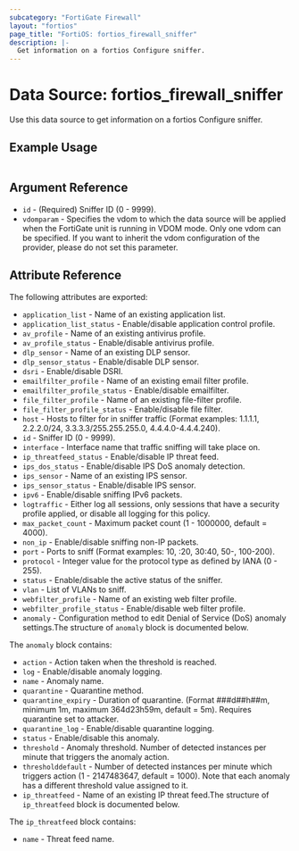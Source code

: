 ```yaml
---
subcategory: "FortiGate Firewall"
layout: "fortios"
page_title: "FortiOS: fortios_firewall_sniffer"
description: |-
  Get information on a fortios Configure sniffer.
---
```


# Data Source: fortios_firewall_sniffer
Use this data source to get information on a fortios Configure sniffer.


## Example Usage

```hcl

```

## Argument Reference

* `id` - (Required) Sniffer ID (0 - 9999).
* `vdomparam` - Specifies the vdom to which the data source will be applied when the FortiGate unit is running in VDOM mode. Only one vdom can be specified. If you want to inherit the vdom configuration of the provider, please do not set this parameter.

## Attribute Reference

The following attributes are exported:

* `application_list` - Name of an existing application list.
* `application_list_status` - Enable/disable application control profile.
* `av_profile` - Name of an existing antivirus profile.
* `av_profile_status` - Enable/disable antivirus profile.
* `dlp_sensor` - Name of an existing DLP sensor.
* `dlp_sensor_status` - Enable/disable DLP sensor.
* `dsri` - Enable/disable DSRI.
* `emailfilter_profile` - Name of an existing email filter profile.
* `emailfilter_profile_status` - Enable/disable emailfilter.
* `file_filter_profile` - Name of an existing file-filter profile.
* `file_filter_profile_status` - Enable/disable file filter.
* `host` - Hosts to filter for in sniffer traffic (Format examples: 1.1.1.1, 2.2.2.0/24, 3.3.3.3/255.255.255.0, 4.4.4.0-4.4.4.240).
* `id` - Sniffer ID (0 - 9999).
* `interface` - Interface name that traffic sniffing will take place on.
* `ip_threatfeed_status` - Enable/disable IP threat feed.
* `ips_dos_status` - Enable/disable IPS DoS anomaly detection.
* `ips_sensor` - Name of an existing IPS sensor.
* `ips_sensor_status` - Enable/disable IPS sensor.
* `ipv6` - Enable/disable sniffing IPv6 packets.
* `logtraffic` - Either log all sessions, only sessions that have a security profile applied, or disable all logging for this policy.
* `max_packet_count` - Maximum packet count (1 - 1000000, default = 4000).
* `non_ip` - Enable/disable sniffing non-IP packets.
* `port` - Ports to sniff (Format examples: 10, :20, 30:40, 50-, 100-200).
* `protocol` - Integer value for the protocol type as defined by IANA (0 - 255).
* `status` - Enable/disable the active status of the sniffer.
* `vlan` - List of VLANs to sniff.
* `webfilter_profile` - Name of an existing web filter profile.
* `webfilter_profile_status` - Enable/disable web filter profile.
* `anomaly` - Configuration method to edit Denial of Service (DoS) anomaly settings.The structure of `anomaly` block is documented below.

The `anomaly` block contains:

* `action` - Action taken when the threshold is reached.
* `log` - Enable/disable anomaly logging.
* `name` - Anomaly name.
* `quarantine` - Quarantine method.
* `quarantine_expiry` - Duration of quarantine. (Format ###d##h##m, minimum 1m, maximum 364d23h59m, default = 5m). Requires quarantine set to attacker.
* `quarantine_log` - Enable/disable quarantine logging.
* `status` - Enable/disable this anomaly.
* `threshold` - Anomaly threshold. Number of detected instances per minute that triggers the anomaly action.
* `thresholddefault` - Number of detected instances per minute which triggers action (1 - 2147483647, default = 1000). Note that each anomaly has a different threshold value assigned to it.
* `ip_threatfeed` - Name of an existing IP threat feed.The structure of `ip_threatfeed` block is documented below.

The `ip_threatfeed` block contains:

* `name` - Threat feed name.
